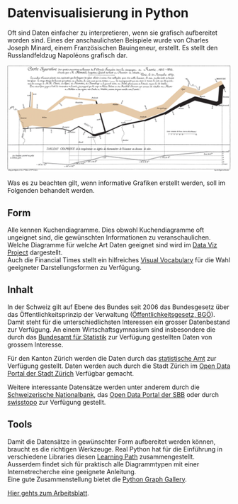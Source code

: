 # Datenvisualisierung in Python

Oft sind Daten einfacher zu interpretieren, wenn sie grafisch
aufbereitet worden sind. Eines der anschaulichsten Beispiele wurde von
Charles Joseph Minard, einem Französischen Bauingeneur, erstellt. Es
stellt den Russlandfeldzug Napoléons grafisch dar.

![Carte Figuartive](1812.png)

Was es zu beachten gilt, wenn informative Grafiken erstellt werden, soll
im Folgenden behandelt werden.



## Form

Alle kennen Kuchendiagramme. Dies obwohl Kuchendiagramme oft ungeignet
sind, die gewünschten Informationen zu veranschaulichen. Welche
Diagramme für welche Art Daten geeignet sind wird im 
[Data Viz Project](https://datavizproject.com/)
dargestellt.  
Auch die Financial Times stellt ein hilfreiches 
[Visual
Vocabulary](https://github.com/Financial-Times/chart-doctor/blob/main/visual-vocabulary/Visual-vocabulary-de.pdf)
für die Wahl geeigneter Darstellungsformen zu Verfügung.



## Inhalt

In der Schweiz gilt auf Ebene des Bundes seit 2006 das Bundesgesetz über
das Öffentlichkeitsprinzip der Verwaltung
([Öffentlichkeitsgesetz,
BGÖ](https://www.fedlex.admin.ch/eli/cc/2006/355/de)). Damit steht für
die unterschiedlichsten Interessen ein grosser Datenbestand zur
Verfügung. An einem Wirtschaftsgymnasium sind insbesondere die durch das
[Bundesamt für Statistik](https://www.bfs.admin.ch/bfs/de/home.html)
zur Verfügung gestellten Daten von grossem Interesse.

Für den Kanton Zürich werden die Daten durch das
[statistische
Amt](https://www.zh.ch/de/politik-staat/statistik-daten.html)
zur Verfügung gestellt. Daten werden auch durch die Stadt Zürich im 
[Open Data Portal der Stadt Zürich](https://data.stadt-zuerich.ch/)
Verfügbar gemacht.

Weitere interessante Datensätze werden unter anderem durch die
[Schweizerische Nationalbank](https://data.snb.ch/de), das 
[Open Data Portal der SBB](https://data.sbb.ch/explore/?sort=modified)
 oder durch
[swisstopo](https://www.swisstopo.admin.ch/de/geodaten-und-applikationen)
zur Verfügung gestellt.



## Tools

Damit die Datensätze in gewünschter Form aufbereitet werden können,
braucht es die richtigen Werkzeuge. Real Python hat für die Einführung
in verschiedene Libraries diesen
[Learning
Path](https://realpython.com/learning-paths/data-visualization-python/)
zusammengestellt.  
Ausserdem findet sich für praktisch alle Diagrammtypen mit einer
Internetrecherche eine geeignete Anleitung.  
Eine gute Zusammenstellung bietet die
[Python Graph Gallery](https://python-graph-gallery.com/).

[Hier gehts zum Arbeitsblatt](https://colab.research.google.com/github/I-gW-23-27/Skript/blob/main/docs/240701/arbeitsblatt_datenvisualisierung.ipynb).